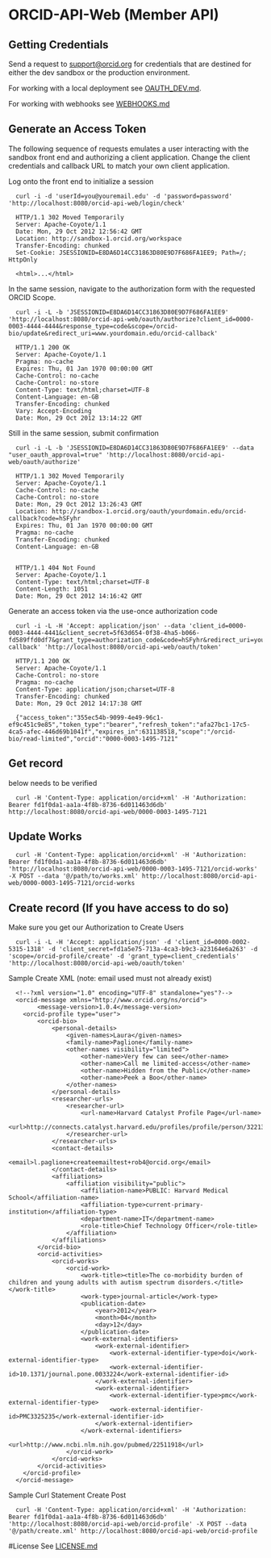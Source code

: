 # ORCID-API-Web (Member API)

## Getting Credentials
Send a request to support@orcid.org for credentials that are destined for either the dev sandbox or the production environment.

For working with a local deployment see [OAUTH_DEV.md](OAUTH_DEV.md).

For working with webhooks see [WEBHOOKS.md](WEBHOOKS.md)

## Generate an Access Token
The following sequence of requests emulates a user interacting with the sandbox front end and authorizing a client application. Change the client credentials and callback URL to match your own client application.

Log onto the front end to initialize a session

      curl -i -d 'userId=you@youremail.edu' -d 'password=password' 'http://localhost:8080/orcid-api-web/login/check'
      
      HTTP/1.1 302 Moved Temporarily
      Server: Apache-Coyote/1.1
      Date: Mon, 29 Oct 2012 12:56:42 GMT
      Location: http://sandbox-1.orcid.org/workspace
      Transfer-Encoding: chunked
      Set-Cookie: JSESSIONID=E8DA6D14CC31863D80E9D7F686FA1EE9; Path=/; HttpOnly
       
      <html>...</html>


In the same session, navigate to the authorization form with the requested ORCID Scope.

      curl -i -L -b 'JSESSIONID=E8DA6D14CC31863D80E9D7F686FA1EE9' 'http://localhost:8080/orcid-api-web/oauth/authorize?client_id=0000-0003-4444-4444&response_type=code&scope=/orcid-bio/update&redirect_uri=www.yourdomain.edu/orcid-callback'
      
      HTTP/1.1 200 OK
      Server: Apache-Coyote/1.1
      Pragma: no-cache
      Expires: Thu, 01 Jan 1970 00:00:00 GMT
      Cache-Control: no-cache
      Cache-Control: no-store
      Content-Type: text/html;charset=UTF-8
      Content-Language: en-GB
      Transfer-Encoding: chunked
      Vary: Accept-Encoding
      Date: Mon, 29 Oct 2012 13:14:22 GMT


Still in the same session, submit confirmation

      curl -i -L -b 'JSESSIONID=E8DA6D14CC31863D80E9D7F686FA1EE9' --data "user_oauth_approval=true" 'http://localhost:8080/orcid-api-web/oauth/authorize'

      HTTP/1.1 302 Moved Temporarily
      Server: Apache-Coyote/1.1
      Cache-Control: no-cache
      Cache-Control: no-store
      Date: Mon, 29 Oct 2012 13:26:43 GMT
      Location: http://sandbox-1.orcid.org/oauth/yourdomain.edu/orcid-callback?code=hSFyhr
      Expires: Thu, 01 Jan 1970 00:00:00 GMT
      Pragma: no-cache
      Transfer-Encoding: chunked
      Content-Language: en-GB
      
      
      HTTP/1.1 404 Not Found
      Server: Apache-Coyote/1.1
      Content-Type: text/html;charset=UTF-8
      Content-Length: 1051
      Date: Mon, 29 Oct 2012 14:16:42 GMT


Generate an access token via the use-once authorization code

      curl -i -L -H 'Accept: application/json' --data 'client_id=0000-0003-4444-4441&client_secret=5f63d654-0f38-4ha5-b066-fd589ffd0df7&grant_type=authorization_code&code=hSFyhr&redirect_uri=yourdomain.edu/orcid-callback' 'http://localhost:8080/orcid-api-web/oauth/token'
      
      HTTP/1.1 200 OK
      Server: Apache-Coyote/1.1
      Cache-Control: no-store
      Pragma: no-cache
      Content-Type: application/json;charset=UTF-8
      Transfer-Encoding: chunked
      Date: Mon, 29 Oct 2012 14:17:38 GMT
      
      {"access_token":"355ec54b-9099-4e49-96c1-ef9c451c9e85","token_type":"bearer","refresh_token":"afa27bc1-17c5-4ca5-afec-446d69b1041f","expires_in":631138518,"scope":"/orcid-bio/read-limited","orcid":"0000-0003-1495-7121"


## Get record
below needs to be verified

      curl -H 'Content-Type: application/orcid+xml' -H 'Authorization: Bearer fd1f0da1-aa1a-4f8b-8736-6d011463d6db' http://localhost:8080/orcid-api-web/0000-0003-1495-7121


## Update Works

      curl -H 'Content-Type: application/orcid+xml' -H 'Authorization: Bearer fd1f0da1-aa1a-4f8b-8736-6d011463d6db' 'http://localhost:8080/orcid-api-web/0000-0003-1495-7121/orcid-works' -X POST --data '@/path/to/works.xml' http://localhost:8080/orcid-api-web/0000-0003-1495-7121/orcid-works

## Create record (If you have access to do so) 
Make sure you get our Authorization to Create Users

      curl -i -L -H 'Accept: application/json' -d 'client_id=0000-0002-5315-1318' -d 'client_secret=fd1a5e75-713a-4ca3-b9c3-a23164e6a263' -d 'scope=/orcid-profile/create' -d 'grant_type=client_credentials' 'http://localhost:8080/orcid-api-web/oauth/token'

Sample Create XML (note: email used must not already exist)

      <!--?xml version="1.0" encoding="UTF-8" standalone="yes"?-->
      <orcid-message xmlns="http://www.orcid.org/ns/orcid">
            <message-version>1.0.4</message-version>
      	<orcid-profile type="user">
      		<orcid-bio>
      			<personal-details>
      				<given-names>Laura</given-names>
      				<family-name>Paglione</family-name>
      				<other-names visibility="limited">
      					<other-name>Very few can see</other-name>
      					<other-name>Call me limited-access</other-name>
      					<other-name>Hidden from the Public</other-name>
      					<other-name>Peek a Boo</other-name>
      				</other-names>
      			</personal-details>
      			<researcher-urls>
      				<researcher-url>
      					<url-name>Harvard Catalyst Profile Page</url-name>
      					<url>http://connects.catalyst.harvard.edu/profiles/profile/person/32213</url>
      				</researcher-url>
      			</researcher-urls>
      			<contact-details>
      				<email>l.paglione+createemailtest+rob4@orcid.org</email>
      			</contact-details>
      			<affiliations>
      				<affiliation visibility="public">
      					<affiliation-name>PUBLIC: Harvard Medical School</affiliation-name>
      					<affiliation-type>current-primary-institution</affiliation-type>
      					<department-name>IT</department-name>
      					<role-title>Chief Technology Officer</role-title>
      				</affiliation>
      			</affiliations>
      		</orcid-bio>		
      		<orcid-activities>
      			<orcid-works>
      				<orcid-work>
      					<work-title><title>The co-morbidity burden of children and young adults with autism spectrum disorders.</title></work-title>
      					<work-type>journal-article</work-type>
      					<publication-date>
      						<year>2012</year>
      						<month>04</month>
      						<day>12</day>
      					</publication-date>
      					<work-external-identifiers>
      						<work-external-identifier>
      							<work-external-identifier-type>doi</work-external-identifier-type>
      							<work-external-identifier-id>10.1371/journal.pone.0033224</work-external-identifier-id>
      						</work-external-identifier>
      						<work-external-identifier>
      							<work-external-identifier-type>pmc</work-external-identifier-type>
      							<work-external-identifier-id>PMC3325235</work-external-identifier-id>
      						</work-external-identifier>
      					</work-external-identifiers>
      					<url>http://www.ncbi.nlm.nih.gov/pubmed/22511918</url>
      				</orcid-work>
      			</orcid-works>
      		</orcid-activities>
      	</orcid-profile>
      </orcid-message>



Sample Curl Statement Create Post

      curl -H 'Content-Type: application/orcid+xml' -H 'Authorization: Bearer fd1f0da1-aa1a-4f8b-8736-6d011463d6db' 'http://localhost:8080/orcid-api-web/orcid-profile' -X POST --data '@/path/create.xml' http://localhost:8080/orcid-api-web/orcid-profile



#License
See [LICENSE.md](https://github.com/ORCID/ORCID-Work-in-Progress/blob/master/LICENSE.md)

